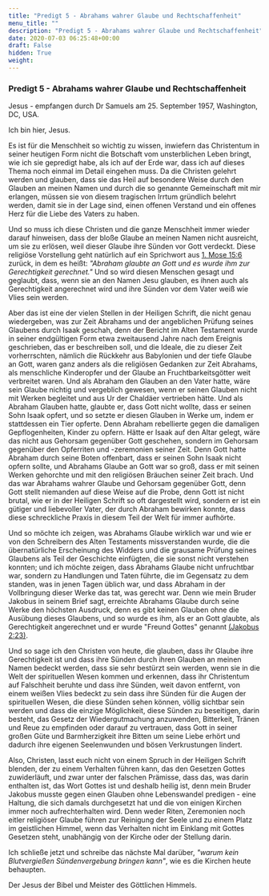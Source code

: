 ```yaml
---
title: "Predigt 5 - Abrahams wahrer Glaube und Rechtschaffenheit"
menu_title: ""
description: "Predigt 5 - Abrahams wahrer Glaube und Rechtschaffenheit"
date: 2020-07-03 06:25:48+00:00
draft: False
hidden: True
weight:
---
```

### Predigt 5 - Abrahams wahrer Glaube und Rechtschaffenheit

Jesus - empfangen durch Dr Samuels am 25. September 1957, Washington, DC, USA.

Ich bin hier, Jesus.

Es ist für die Menschheit so wichtig zu wissen, inwiefern das Christentum in seiner heutigen Form nicht die Botschaft vom unsterblichen Leben bringt, wie ich sie gepredigt habe, als ich auf der Erde war, dass ich auf dieses Thema noch einmal im Detail eingehen muss. Da die Christen gelehrt werden und glauben, dass sie das Heil auf besondere Weise durch den Glauben an meinen Namen und durch die so genannte Gemeinschaft mit mir erlangen, müssen sie von diesem tragischen Irrtum gründlich belehrt werden, damit sie in der Lage sind, einen offenen Verstand und ein offenes Herz für die Liebe des Vaters zu haben.

Und so muss ich diese Christen und die ganze Menschheit immer wieder darauf hinweisen, dass der bloße Glaube an meinen Namen nicht ausreicht, um sie zu erlösen, weil dieser Glaube ihre Sünden vor Gott verdeckt. Diese religiöse Vorstellung geht natürlich auf ein Sprichwort aus [1. Mose 15:6](https://www.schlachterbibel.de/de/bibel/1_mose/15/) zurück, in dem es heißt: *"Abraham glaubte an Gott und es wurde ihm zur Gerechtigkeit gerechnet."* Und so wird diesen Menschen gesagt und geglaubt, dass, wenn sie an den Namen Jesu glauben, es ihnen auch als Gerechtigkeit angerechnet wird und ihre Sünden vor dem Vater weiß wie Vlies sein werden.

Aber das ist eine der vielen Stellen in der Heiligen Schrift, die nicht genau wiedergeben, was zur Zeit Abrahams und der angeblichen Prüfung seines Glaubens durch Isaak geschah, denn der Bericht im Alten Testament wurde in seiner endgültigen Form etwa zweitausend Jahre nach dem Ereignis geschrieben, das er beschreiben soll, und die Ideale, die zu dieser Zeit vorherrschten, nämlich die Rückkehr aus Babylonien und der tiefe Glaube an Gott, waren ganz anders als die religiösen Gedanken zur Zeit Abrahams, als menschliche Kinderopfer und der Glaube an Fruchtbarkeitsgötter weit verbreitet waren. Und als Abraham den Glauben an den Vater hatte, wäre sein Glaube nichtig und vergeblich gewesen, wenn er seinen Glauben nicht mit Werken begleitet und aus Ur der Chaldäer vertrieben hätte. Und als Abraham Glauben hatte, glaubte er, dass Gott nicht wollte, dass er seinen Sohn Isaak opfert, und so setzte er diesen Glauben in Werke um, indem er stattdessen ein Tier opferte. Denn Abraham rebellierte gegen die damaligen Gepflogenheiten, Kinder zu opfern. Hätte er Isaak auf den Altar gelegt, wäre das nicht aus Gehorsam gegenüber Gott geschehen, sondern im Gehorsam gegenüber den Opferriten und -zeremonien seiner Zeit. Denn Gott hatte Abraham durch seine Boten offenbart, dass er seinen Sohn Isaak nicht opfern sollte, und Abrahams Glaube an Gott war so groß, dass er mit seinen Werken gehorchte und mit den religiösen Bräuchen seiner Zeit brach. Und das war Abrahams wahrer Glaube und Gehorsam gegenüber Gott, denn Gott stellt niemanden auf diese Weise auf die Probe, denn Gott ist nicht brutal, wie er in der Heiligen Schrift so oft dargestellt wird, sondern er ist ein gütiger und liebevoller Vater, der durch Abraham bewirken konnte, dass diese schreckliche Praxis in diesem Teil der Welt für immer aufhörte.

Und so möchte ich zeigen, was Abrahams Glaube wirklich war und wie er von den Schreibern des Alten Testaments missverstanden wurde, die die übernatürliche Erscheinung des Widders und die grausame Prüfung seines Glaubens als Teil der Geschichte einfügten, die sie sonst nicht verstehen konnten; und ich möchte zeigen, dass Abrahams Glaube nicht unfruchtbar war, sondern zu Handlungen und Taten führte, die im Gegensatz zu dem standen, was in jenen Tagen üblich war, und dass Abraham in der Vollbringung dieser Werke das tat, was gerecht war. Denn wie mein Bruder Jakobus in seinem Brief sagt, erreichte Abrahams Glaube durch seine Werke den höchsten Ausdruck, denn es gibt keinen Glauben ohne die Ausübung dieses Glaubens, und so wurde es ihm, als er an Gott glaubte, als Gerechtigkeit angerechnet und er wurde "Freund Gottes" genannt [(Jakobus 2:23)](https://www.schlachterbibel.de/de/bibel/jakobus/2/23?hl=1#hl).

Und so sage ich den Christen von heute, die glauben, dass ihr Glaube ihre Gerechtigkeit ist und dass ihre Sünden durch ihren Glauben an meinen Namen bedeckt werden, dass sie sehr bestürzt sein werden, wenn sie in die Welt der spirituellen Wesen kommen und erkennen, dass ihr Christentum auf Falschheit beruhte und dass ihre Sünden, weit davon entfernt, von einem weißen Vlies bedeckt zu sein dass ihre Sünden für die Augen der spirituellen Wesen, die diese Sünden sehen können, völlig sichtbar sein werden und dass die einzige Möglichkeit, diese Sünden zu beseitigen, darin besteht, das Gesetz der Wiedergutmachung anzuwenden, Bitterkeit, Tränen und Reue zu empfinden oder darauf zu vertrauen, dass Gott in seiner großen Güte und Barmherzigkeit ihre Bitten um seine Liebe erhört und dadurch ihre eigenen Seelenwunden und bösen Verkrustungen lindert.

Also, Christen, lasst euch nicht von einem Spruch in der Heiligen Schrift blenden, der zu einem Verhalten führen kann, das den Gesetzen Gottes zuwiderläuft, und zwar unter der falschen Prämisse, dass das, was darin enthalten ist, das Wort Gottes ist und deshalb heilig ist, denn mein Bruder Jakobus musste gegen einen Glauben ohne Lebenswandel predigen - eine Haltung, die sich damals durchgesetzt hat und die von einigen Kirchen immer noch aufrechterhalten wird. Denn weder Riten, Zeremonien noch eitler religiöser Glaube führen zur Reinigung der Seele und zu einem Platz im geistlichen Himmel, wenn das Verhalten nicht im Einklang mit Gottes Gesetzen steht, unabhängig von der Kirche oder der Stellung darin.

Ich schließe jetzt und schreibe das nächste Mal darüber, *"warum kein Blutvergießen Sündenvergebung bringen kann"*, wie es die Kirchen heute behaupten.

Der Jesus der Bibel und Meister des Göttlichen Himmels.
